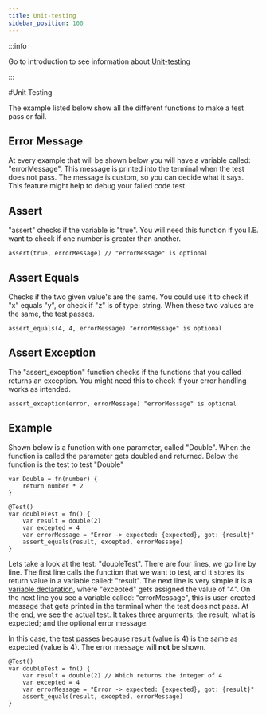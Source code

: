 ```yaml
---
title: Unit-testing
sidebar_position: 100
---
```


:::info

Go to introduction to see information about [Unit-testing](introduction)

:::

#Unit Testing

The example listed below show all the different functions to make a test pass or fail.

## Error Message

At every example that will be shown below you will have a variable called: "errorMessage". This message is printed
into the terminal when the test does not pass. The message is custom, so you can decide what it says. This feature
might help to debug your failed code test.

## Assert

"assert" checks if the variable is "true". You will need this function if you I.E. want to check
if one number is greater than another.

```loop
assert(true, errorMessage) // "errorMessage" is optional
```

## Assert Equals

Checks if the two given value's are the same. You could use it to check if "x" equals "y",
or check if "z" is of type: string. When these two values are the same, the test passes.

```loop
assert_equals(4, 4, errorMessage) "errorMessage" is optional
```

## Assert Exception

The "assert_exception" function checks if the functions that you called returns an exception.
You might need this to check if your error handling works as intended.

```loop
assert_exception(error, errorMessage) "errorMessage" is optional
```

## Example

Shown below is a function with one parameter, called "Double". When the function is called the parameter gets doubled and returned.
Below the function is the test to test "Double"

```loop
var Double = fn(number) {
    return number * 2
}

@Test()
var doubleTest = fn() {
    var result = double(2)
    var excepted = 4
    var errorMessage = "Error -> expected: {expected}, got: {result}"
    assert_equals(result, excepted, errorMessage)
}
```

Lets take a look at the test: "doubleTest". There are four lines, we go line by line. The first line calls the function
that we want to test, and it stores its return value in a variable called: "result". The next line is very simple
it is a [variable declaration](../concepts/variables), where "excepted" gets assigned the value of "4". On the next line you see
a variable called: "errorMessage", this is user-created message that gets printed in the terminal when the test does not pass.
At the end, we see the actual test. It takes three arguments; the result; what is expected; and the optional error message.

In this case, the test passes because result (value is 4) is the same as expected (value is 4). The error message 
will **not** be shown.

```loop
@Test()
var doubleTest = fn() {
    var result = double(2) // Which returns the integer of 4                                       
    var excepted = 4
    var errorMessage = "Error -> expected: {expected}, got: {result}"
    assert_equals(result, excepted, errorMessage)
}
```
